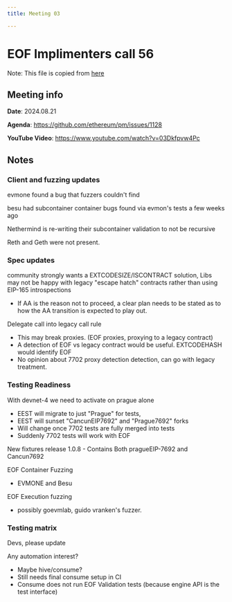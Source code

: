 ```yaml
---
title: Meeting 03

---
```


# EOF Implimenters call 56
Note: This file is copied from [here](https://github.com/ethereum/pm/issues/1128#issuecomment-2302428979)
## Meeting info

**Date**: 2024.08.21

**Agenda**: https://github.com/ethereum/pm/issues/1128

**YouTube Video**: https://www.youtube.com/watch?v=03Dkfpvw4Pc

## Notes

### Client and fuzzing updates

evmone found a bug that fuzzers couldn't find

besu had subcontainer container bugs found via evmon's tests a few weeks ago

Nethermind is re-writing their subcontainer validation to not be recursive

Reth and Geth were not present.

### Spec updates

community strongly wants a EXTCODESIZE/ISCONTRACT solution, Libs may not be happy with legacy "escape hatch" contracts rather than using EIP-165 introspections
- If AA is the reason not to proceed, a clear plan needs to be stated as to how the AA transition is expected to play out.

Delegate call into legacy call rule
- This may break proxies. (EOF proxies, proxying to a legacy contract)
- A detection of EOF vs legacy contract would be useful. EXTCODEHASH would identify EOF
- No opinion about 7702 proxy detection detection, can go with legacy treatment.


### Testing Readiness

With devnet-4 we need to activate on prague alone
- EEST will migrate to just "Prague" for tests,
- EEST will sunset "CancunEIP7692" and "Prague7692" forks
- Will change once 7702 tests are fully merged into tests
- Suddenly 7702 tests will work with EOF

New fixtures release 1.0.8 - Contains Both pragueEIP-7692 and Cancun7692

EOF Container Fuzzing
- EVMONE and Besu

EOF Execution fuzzing
- possibly goevmlab, guido vranken's fuzzer.


### Testing matrix

Devs, please update

Any automation interest?
- Maybe hive/consume?
- Still needs final consume setup in CI
- Consume does not run EOF Validation tests (because engine API is the test interface)